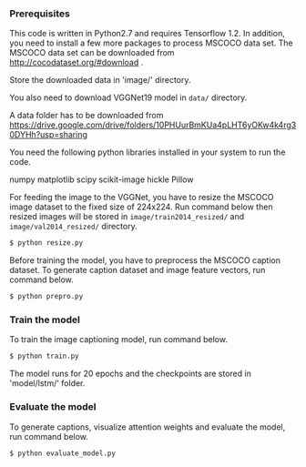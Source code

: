 

### Prerequisites

This code is written in Python2.7 and requires Tensorflow 1.2. In addition, you need to install a few more packages to process MSCOCO data set. 
The MSCOCO data set can be downloaded from  http://cocodataset.org/#download .

Store the downloaded data in 'image/' directory.

You also need to download VGGNet19 model in `data/` directory.

A data folder has to be downloaded from https://drive.google.com/drive/folders/10PHUurBmKUa4pLHT6yOKw4k4rg30DYHh?usp=sharing

You need the following python libraries installed in your system to run the code.

numpy
matplotlib
scipy
scikit-image
hickle
Pillow


For feeding the image to the VGGNet, you have to resize the MSCOCO image dataset to the fixed size of 224x224. 
Run command below then resized images will be stored in `image/train2014_resized/` and `image/val2014_resized/` directory.

```bash
$ python resize.py
```

Before training the model, you have to preprocess the MSCOCO caption dataset.
To generate caption dataset and image feature vectors, run command below.

```bash
$ python prepro.py
```

### Train the model 

To train the image captioning model, run command below. 

```bash
$ python train.py
```

The model runs for 20 epochs and the checkpoints are stored in 'model/lstm/' folder.


### Evaluate the model 

To generate captions, visualize attention weights and evaluate the model, run command below.

```bash
$ python evaluate_model.py
```



